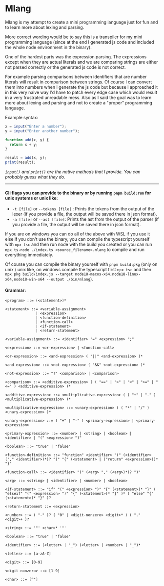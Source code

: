 # **Mlang**
Mlang is my attempt to create a mini programming language just for fun and to learn more about lexing and parsing.

More correct wording would be to say this is a transpiler for my mini programming language (since at the end I generated js code and included the whole node environment in the binary).

One of the hardest parts was the expression parsing. The expressions except when they are actual literals and we are comparing strings are either not parsed correctly or the generated js code is not correct.

For example parsing comparisons between identifiers that are number literals will result in comparison between strings. Of course I can convert them into numbers when I generate the js code but because I approached it in this very naive way I'd have to patch every edge case which would result in a very frustrated unreadable mess. Also as I said the goal was to learn more about lexing and parsing and not to create a "proper" programming language.

Example syntax: 
```js
x = input("Enter a number");
y = input("Enter another number");

function add(x, y) {
  return x + y;
}

result = add(x, y);
print(result);

```

*`input()` and `print()` are the native methods that I provide. You can probably guess what they do.*

---
#### Cli flags you can provide to the binary or by running `pnpm build:run` for unix systems or unix like: 
- `-t [file]` or `--tokens [file]` : Prints the tokens from the output of the lexer (if you provide a file, the output will be saved there in json format).
- `-a [file]` or `--ast [file]`: Prints the ast from the output of the parser (if you provide a file, the output will be saved there in json format).

If you are on windows you can do all of the above with WSL if you use it else if you don't use the binary, you can compile the typescript yourself with `npx tsc` and then run node with the build you created or 
you can run `npx ts-node ./index.ts <source_filename>.mlang` to compile and run everything immediately.

Of course you can compile the binary yourself with `pnpm build:pkg` (only on unix / unix like, on windows compile the typescript first `npx tsc` and then `npx pkg build/index.js --target node18-macos-x64,node18-linux-x64,node18-win-x64 --output ./bin/mlang`).

#### Grammar: 

```ebnf
<program> ::= (<statement>)*

<statement> ::= <variable-assignment>
              | <expression>
              | <function-definition>
              | <function-call>
              | <if-statement>
              | <return-statement>

<variable-assignment> ::= <identifier> "=" <expression> ";"

<expression> ::= <or-expression> | <function-call>

<or-expression> ::= <and-expression> ( "||" <and-expression> )*

<and-expression> ::= <not-expression> ( "&&" <not-expression> )*

<not-expression> ::= "!" <comparison> | <comparison>

<comparison> ::= <additive-expression> ( ( "==" | ">" | "<" | ">=" | "<=" ) <additive-expression> )*

<additive-expression> ::= <multiplicative-expression> ( ( "+" | "-" ) <multiplicative-expression> )*

<multiplicative-expression> ::= <unary-expression> ( ( "*" | "/" ) <unary-expression> )*

<unary-expression> ::= ( "+" | "-" ) <primary-expression> | <primary-expression>

<primary-expression> ::= <number> | <string> | <boolean> | <identifier> | "(" <expression> ")"

<boolean> ::= "true" | "false"

<function-definition> ::= "function" <identifier> "(" (<identifier> ("," <identifier>)*)? ")" "{" (<statement> | ("return" <expression>))* "}"

<function-call> ::= <identifier> "(" (<arg> "," (<arg>)*)? ")"

<arg> ::= <string> | <identifier> | <number> | <boolean>

<if-statement> ::= "if" "(" <expression> ")" "{" (<statement>)* "}" ( "elseif" "(" <expression> ")" "{" (<statement>)* "}" )* ( "else" "{" (<statement>)* "}" )?

<return-statement ::= <expression>

<number> ::= ( "-" )? ( "0" | <digit-nonzero> <digit>* ) ( "." <digit>+ )?

<string> ::= '"' <char>* '"'

<boolean> ::= "true" | "false"

<identifier> ::= (<letter> | "_") (<letter> | <number> | "_")*

<letter> ::= [a-zA-Z]

<digit> ::= [0-9]

<digit-nonzero> ::= [1-9]

<char> ::= [^"]

```
